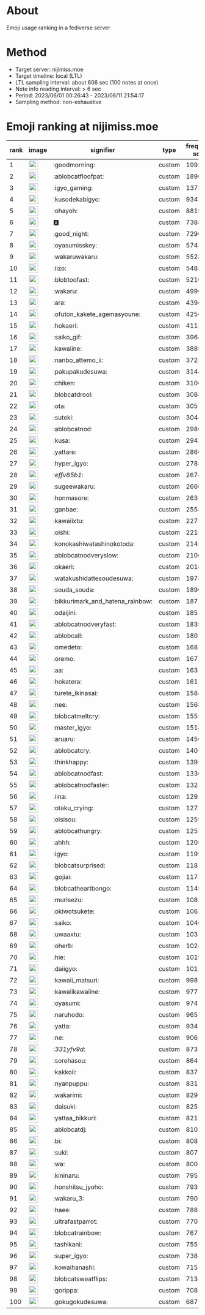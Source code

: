 # About
Emoji usage ranking in a fediverse server

# Method
- Target server: nijimiss.moe
- Target timeline: local (LTL)
- LTL sampling interval: about 606 sec (100 notes at once)
- Note info reading interval: > 6 sec
- Period: 2023/06/01 00:26:43 - 2023/06/11 21:54:17 
- Sampling method: non-exhaustive

# Emoji ranking at nijimiss.moe

|rank|image|signifier|type|frequency score|
|----|----|----|----|----|
|1|<img height="24" src="https://nijimiss.moe/emoji/goodmorning.webp">|:goodmorning:|custom|19934|
|2|<img height="24" src="https://nijimiss.moe/emoji/ablobcatfloofpat.webp">|:ablobcatfloofpat:|custom|18906|
|3|<img height="24" src="https://nijimiss.moe/emoji/igyo_gaming.webp">|:igyo_gaming:|custom|13733|
|4|<img height="24" src="https://nijimiss.moe/emoji/kusodekabigyo.webp">|:kusodekabigyo:|custom|9347|
|5|<img height="24" src="https://nijimiss.moe/emoji/ohayoh.webp">|:ohayoh:|custom|8819|
|6|<img height="24" src="https://nijimiss.moe/emoji/a.webp">|:a:|custom|7388|
|7|<img height="24" src="https://nijimiss.moe/emoji/good_night.webp">|:good_night:|custom|7290|
|8|<img height="24" src="https://nijimiss.moe/emoji/oyasumisskey.webp">|:oyasumisskey:|custom|5743|
|9|<img height="24" src="https://nijimiss.moe/emoji/wakaruwakaru.webp">|:wakaruwakaru:|custom|5528|
|10|<img height="24" src="https://nijimiss.moe/emoji/iizo.webp">|:iizo:|custom|5485|
|11|<img height="24" src="https://nijimiss.moe/emoji/blobtoofast.webp">|:blobtoofast:|custom|5210|
|12|<img height="24" src="https://nijimiss.moe/emoji/wakaru.webp">|:wakaru:|custom|4996|
|13|<img height="24" src="https://nijimiss.moe/emoji/ara.webp">|:ara:|custom|4396|
|14|<img height="24" src="https://nijimiss.moe/emoji/ofuton_kakete_agemasyoune.webp">|:ofuton_kakete_agemasyoune:|custom|4256|
|15|<img height="24" src="https://nijimiss.moe/emoji/hokaeri.webp">|:hokaeri:|custom|4113|
|16|<img height="24" src="https://nijimiss.moe/emoji/saiko_gif.webp">|:saiko_gif:|custom|3964|
|17|<img height="24" src="https://nijimiss.moe/emoji/kawaiine.webp">|:kawaiine:|custom|3889|
|18|<img height="24" src="https://nijimiss.moe/emoji/nanbo_attemo_ii.webp">|:nanbo_attemo_ii:|custom|3723|
|19|<img height="24" src="https://nijimiss.moe/emoji/pakupakudesuwa.webp">|:pakupakudesuwa:|custom|3148|
|20|<img height="24" src="https://nijimiss.moe/emoji/chiken.webp">|:chiken:|custom|3100|
|21|<img height="24" src="https://nijimiss.moe/emoji/blobcatdrool.webp">|:blobcatdrool:|custom|3088|
|22|<img height="24" src="https://nijimiss.moe/emoji/ota.webp">|:ota:|custom|3057|
|23|<img height="24" src="https://nijimiss.moe/emoji/suteki.webp">|:suteki:|custom|3044|
|24|<img height="24" src="https://nijimiss.moe/emoji/ablobcatnod.webp">|:ablobcatnod:|custom|2980|
|25|<img height="24" src="https://nijimiss.moe/emoji/kusa.webp">|:kusa:|custom|2942|
|26|<img height="24" src="https://nijimiss.moe/emoji/yattare.webp">|:yattare:|custom|2866|
|27|<img height="24" src="https://nijimiss.moe/emoji/hyper_igyo.webp">|:hyper_igyo:|custom|2785|
|28|<img height="24" src="https://nijimiss.moe/emoji/_effv85b1_.webp">|:_effv85b1_:|custom|2674|
|29|<img height="24" src="https://nijimiss.moe/emoji/sugeewakaru.webp">|:sugeewakaru:|custom|2660|
|30|<img height="24" src="https://nijimiss.moe/emoji/honmasore.webp">|:honmasore:|custom|2635|
|31|<img height="24" src="https://nijimiss.moe/emoji/ganbae.webp">|:ganbae:|custom|2558|
|32|<img height="24" src="https://nijimiss.moe/emoji/kawaiixtu.webp">|:kawaiixtu:|custom|2275|
|33|<img height="24" src="https://nijimiss.moe/emoji/oishi.webp">|:oishi:|custom|2215|
|34|<img height="24" src="https://nijimiss.moe/emoji/konokashiwatashinokotoda.webp">|:konokashiwatashinokotoda:|custom|2145|
|35|<img height="24" src="https://nijimiss.moe/emoji/ablobcatnodveryslow.webp">|:ablobcatnodveryslow:|custom|2100|
|36|<img height="24" src="https://nijimiss.moe/emoji/okaeri.webp">|:okaeri:|custom|2018|
|37|<img height="24" src="https://nijimiss.moe/emoji/watakushidattesoudesuwa.webp">|:watakushidattesoudesuwa:|custom|1978|
|38|<img height="24" src="https://nijimiss.moe/emoji/souda_souda.webp">|:souda_souda:|custom|1890|
|39|<img height="24" src="https://nijimiss.moe/emoji/bikkurimark_and_hatena_rainbow.webp">|:bikkurimark_and_hatena_rainbow:|custom|1871|
|40|<img height="24" src="https://nijimiss.moe/emoji/odaijini.webp">|:odaijini:|custom|1851|
|41|<img height="24" src="https://nijimiss.moe/emoji/ablobcatnodveryfast.webp">|:ablobcatnodveryfast:|custom|1839|
|42|<img height="24" src="https://nijimiss.moe/emoji/ablobcall.webp">|:ablobcall:|custom|1807|
|43|<img height="24" src="https://nijimiss.moe/emoji/omedeto.webp">|:omedeto:|custom|1681|
|44|<img height="24" src="https://nijimiss.moe/emoji/oremo.webp">|:oremo:|custom|1671|
|45|<img height="24" src="https://nijimiss.moe/emoji/aa.webp">|:aa:|custom|1631|
|46|<img height="24" src="https://nijimiss.moe/emoji/hokatera.webp">|:hokatera:|custom|1611|
|47|<img height="24" src="https://nijimiss.moe/emoji/turete_ikinasai.webp">|:turete_ikinasai:|custom|1584|
|48|<img height="24" src="https://nijimiss.moe/emoji/nee.webp">|:nee:|custom|1568|
|49|<img height="24" src="https://nijimiss.moe/emoji/blobcatmeltcry.webp">|:blobcatmeltcry:|custom|1555|
|50|<img height="24" src="https://nijimiss.moe/emoji/master_igyo.webp">|:master_igyo:|custom|1514|
|51|<img height="24" src="https://nijimiss.moe/emoji/aruaru.webp">|:aruaru:|custom|1450|
|52|<img height="24" src="https://nijimiss.moe/emoji/ablobcatcry.webp">|:ablobcatcry:|custom|1405|
|53|<img height="24" src="https://nijimiss.moe/emoji/thinkhappy.webp">|:thinkhappy:|custom|1395|
|54|<img height="24" src="https://nijimiss.moe/emoji/ablobcatnodfast.webp">|:ablobcatnodfast:|custom|1330|
|55|<img height="24" src="https://nijimiss.moe/emoji/ablobcatnodfaster.webp">|:ablobcatnodfaster:|custom|1327|
|56|<img height="24" src="https://nijimiss.moe/emoji/iina.webp">|:iina:|custom|1292|
|57|<img height="24" src="https://nijimiss.moe/emoji/otaku_crying.webp">|:otaku_crying:|custom|1272|
|58|<img height="24" src="https://nijimiss.moe/emoji/oisisou.webp">|:oisisou:|custom|1259|
|59|<img height="24" src="https://nijimiss.moe/emoji/ablobcathungry.webp">|:ablobcathungry:|custom|1252|
|60|<img height="24" src="https://nijimiss.moe/emoji/ahhh.webp">|:ahhh:|custom|1209|
|61|<img height="24" src="https://nijimiss.moe/emoji/igyo.webp">|:igyo:|custom|1199|
|62|<img height="24" src="https://nijimiss.moe/emoji/blobcatsurprised.webp">|:blobcatsurprised:|custom|1181|
|63|<img height="24" src="https://nijimiss.moe/emoji/gojiai.webp">|:gojiai:|custom|1171|
|64|<img height="24" src="https://nijimiss.moe/emoji/blobcatheartbongo.webp">|:blobcatheartbongo:|custom|1149|
|65|<img height="24" src="https://nijimiss.moe/emoji/murisezu.webp">|:murisezu:|custom|1082|
|66|<img height="24" src="https://nijimiss.moe/emoji/okiwotsukete.webp">|:okiwotsukete:|custom|1062|
|67|<img height="24" src="https://nijimiss.moe/emoji/saiko.webp">|:saiko:|custom|1046|
|68|<img height="24" src="https://nijimiss.moe/emoji/uwaaxtu.webp">|:uwaaxtu:|custom|1031|
|69|<img height="24" src="https://nijimiss.moe/emoji/oherb.webp">|:oherb:|custom|1024|
|70|<img height="24" src="https://nijimiss.moe/emoji/hie.webp">|:hie:|custom|1019|
|71|<img height="24" src="https://nijimiss.moe/emoji/daiigyo.webp">|:daiigyo:|custom|1011|
|72|<img height="24" src="https://nijimiss.moe/emoji/kawaii_matsuri.webp">|:kawaii_matsuri:|custom|998|
|73|<img height="24" src="https://nijimiss.moe/emoji/kawaiikawaiine.webp">|:kawaiikawaiine:|custom|977|
|74|<img height="24" src="https://nijimiss.moe/emoji/oyasumi.webp">|:oyasumi:|custom|974|
|75|<img height="24" src="https://nijimiss.moe/emoji/naruhodo.webp">|:naruhodo:|custom|965|
|76|<img height="24" src="https://nijimiss.moe/emoji/yatta.webp">|:yatta:|custom|934|
|77|<img height="24" src="https://nijimiss.moe/emoji/ne.webp">|:ne:|custom|906|
|78|<img height="24" src="https://nijimiss.moe/emoji/_331yfv9d_.webp">|:_331yfv9d_:|custom|873|
|79|<img height="24" src="https://nijimiss.moe/emoji/sorehasou.webp">|:sorehasou:|custom|864|
|80|<img height="24" src="https://nijimiss.moe/emoji/kakkoii.webp">|:kakkoii:|custom|837|
|81|<img height="24" src="https://nijimiss.moe/emoji/nyanpuppu.webp">|:nyanpuppu:|custom|831|
|82|<img height="24" src="https://nijimiss.moe/emoji/wakarimi.webp">|:wakarimi:|custom|829|
|83|<img height="24" src="https://nijimiss.moe/emoji/daisuki.webp">|:daisuki:|custom|825|
|84|<img height="24" src="https://nijimiss.moe/emoji/yattaa_bikkuri.webp">|:yattaa_bikkuri:|custom|821|
|85|<img height="24" src="https://nijimiss.moe/emoji/ablobcatdj.webp">|:ablobcatdj:|custom|810|
|86|<img height="24" src="https://nijimiss.moe/emoji/bi.webp">|:bi:|custom|808|
|87|<img height="24" src="https://nijimiss.moe/emoji/suki.webp">|:suki:|custom|807|
|88|<img height="24" src="https://nijimiss.moe/emoji/wa.webp">|:wa:|custom|800|
|89|<img height="24" src="https://nijimiss.moe/emoji/kininaru.webp">|:kininaru:|custom|795|
|90|<img height="24" src="https://nijimiss.moe/emoji/honshitsu_jyoho.webp">|:honshitsu_jyoho:|custom|793|
|91|<img height="24" src="https://nijimiss.moe/emoji/wakaru_3.webp">|:wakaru_3:|custom|790|
|92|<img height="24" src="https://nijimiss.moe/emoji/haee.webp">|:haee:|custom|788|
|93|<img height="24" src="https://nijimiss.moe/emoji/ultrafastparrot.webp">|:ultrafastparrot:|custom|770|
|94|<img height="24" src="https://nijimiss.moe/emoji/blobcatrainbow.webp">|:blobcatrainbow:|custom|767|
|95|<img height="24" src="https://nijimiss.moe/emoji/tashikani.webp">|:tashikani:|custom|755|
|96|<img height="24" src="https://nijimiss.moe/emoji/super_igyo.webp">|:super_igyo:|custom|738|
|97|<img height="24" src="https://nijimiss.moe/emoji/kowaihanashi.webp">|:kowaihanashi:|custom|715|
|98|<img height="24" src="https://nijimiss.moe/emoji/blobcatsweatflips.webp">|:blobcatsweatflips:|custom|713|
|99|<img height="24" src="https://nijimiss.moe/emoji/gorippa.webp">|:gorippa:|custom|708|
|100|<img height="24" src="https://nijimiss.moe/emoji/gokugokudesuwa.webp">|:gokugokudesuwa:|custom|687|
